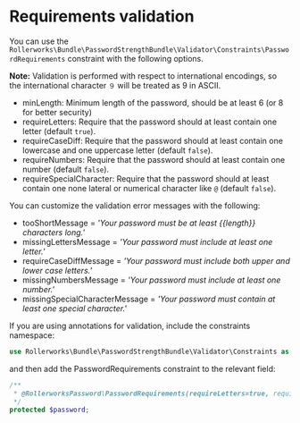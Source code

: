 Requirements validation
=======================

You can use the `Rollerworks\Bundle\PasswordStrengthBundle\Validator\Constraints\PasswordRequirements`
constraint with the following options.

**Note:** Validation is performed with respect to international encodings,
so the international character `９` will be treated as 9 in ASCII.

* minLength: Minimum length of the password, should be at least 6 (or 8 for better security)
* requireLetters: Require that the password should at least contain one letter (default `true`).
* requireCaseDiff: Require that the password should at least contain one lowercase and one uppercase letter (default `false`).
* requireNumbers: Require that the password should at least contain one number (default `false`).
* requireSpecialCharacter: Require that the password should at least contain one none lateral or numerical character like `@` (default `false`).

You can customize the validation error messages with the following:

- tooShortMessage = _'Your password must be at least {{length}} characters long.'_
- missingLettersMessage = _'Your password must include at least one letter.'_
- requireCaseDiffMessage = _'Your password must include both upper and lower case letters.'_
- missingNumbersMessage = _'Your password must include at least one number.'_
- missingSpecialCharacterMessage = _'Your password must contain at least one special character.'_

If you are using annotations for validation, include the constraints namespace:

```php
use Rollerworks\Bundle\PasswordStrengthBundle\Validator\Constraints as RollerworksPassword;
```

and then add the PasswordRequirements constraint to the relevant field:

```php
/**
 * @RollerworksPassword\PasswordRequirements(requireLetters=true, requireNumbers=true, requireCaseDiff=true)
 */
protected $password;
```
